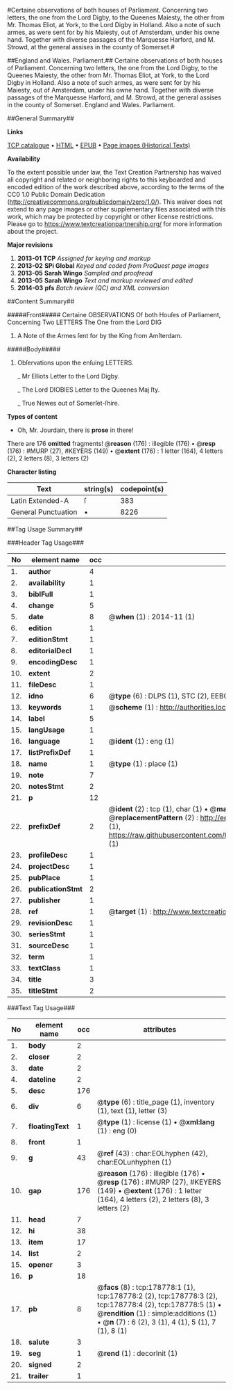 #Certaine observations of both houses of Parliament. Concerning two letters, the one from the Lord Digby, to the Queenes Maiesty, the other from Mr. Thomas Eliot, at York, to the Lord Digby in Holland. Also a note of such armes, as were sent for by his Maiesty, out of Amsterdam, under his owne hand. Together with diverse passages of the Marquesse Harford, and M. Strowd, at the general assises in the county of Somerset.#

##England and Wales. Parliament.##
Certaine observations of both houses of Parliament. Concerning two letters, the one from the Lord Digby, to the Queenes Maiesty, the other from Mr. Thomas Eliot, at York, to the Lord Digby in Holland. Also a note of such armes, as were sent for by his Maiesty, out of Amsterdam, under his owne hand. Together with diverse passages of the Marquesse Harford, and M. Strowd, at the general assises in the county of Somerset.
England and Wales. Parliament.

##General Summary##

**Links**

[TCP catalogue](http://www.ota.ox.ac.uk/tcp/)  • 
[HTML](http://tei.it.ox.ac.uk/tcp/Texts-HTML/free/B02/B02973.html)  • 
[EPUB](http://tei.it.ox.ac.uk/tcp/Texts-EPUB/free/B02/B02973.epub) • 
[Page images (Historical Texts)](https://historicaltexts.jisc.ac.uk/eebo-52529147e)

**Availability**

To the extent possible under law, the Text Creation Partnership has waived all copyright and related or neighboring rights to this keyboarded and encoded edition of the work described above, according to the terms of the CC0 1.0 Public Domain Dedication (http://creativecommons.org/publicdomain/zero/1.0/). This waiver does not extend to any page images or other supplementary files associated with this work, which may be protected by copyright or other license restrictions. Please go to https://www.textcreationpartnership.org/ for more information about the project.

**Major revisions**

1. __2013-01__ __TCP__ *Assigned for keying and markup*
1. __2013-02__ __SPi Global__ *Keyed and coded from ProQuest page images*
1. __2013-05__ __Sarah Wingo__ *Sampled and proofread*
1. __2013-05__ __Sarah Wingo__ *Text and markup reviewed and edited*
1. __2014-03__ __pfs__ *Batch review (QC) and XML conversion*

##Content Summary##

#####Front#####
Certaine OBSERVATIONS Of both Houſes of Parliament, Concerning Two LETTERS The One from the Lord DIG
1. A Note of the Armes ſent for by the King from Amſterdam.

#####Body#####

1. Obſervations upon the enſuing LETTERS.

    _ Mr Elliots Letter to the Lord Digby.

    _ The Lord DIOBIES Letter to the Queenes Maj ſty.

    _ True Newes out of Somerſet-ſhire.

**Types of content**

  * Oh, Mr. Jourdain, there is **prose** in there!

There are 176 **omitted** fragments! 
 @__reason__ (176) : illegible (176)  •  @__resp__ (176) : #MURP (27), #KEYERS (149)  •  @__extent__ (176) : 1 letter (164), 4 letters (2), 2 letters (8), 3 letters (2)

**Character listing**


|Text|string(s)|codepoint(s)|
|---|---|---|
|Latin Extended-A|ſ|383|
|General Punctuation|•|8226|

##Tag Usage Summary##

###Header Tag Usage###

|No|element name|occ|attributes|
|---|---|---|---|
|1.|__author__|4||
|2.|__availability__|1||
|3.|__biblFull__|1||
|4.|__change__|5||
|5.|__date__|8| @__when__ (1) : 2014-11 (1)|
|6.|__edition__|1||
|7.|__editionStmt__|1||
|8.|__editorialDecl__|1||
|9.|__encodingDesc__|1||
|10.|__extent__|2||
|11.|__fileDesc__|1||
|12.|__idno__|6| @__type__ (6) : DLPS (1), STC (2), EEBO-CITATION (1), OCLC (1), VID (1)|
|13.|__keywords__|1| @__scheme__ (1) : http://authorities.loc.gov/ (1)|
|14.|__label__|5||
|15.|__langUsage__|1||
|16.|__language__|1| @__ident__ (1) : eng (1)|
|17.|__listPrefixDef__|1||
|18.|__name__|1| @__type__ (1) : place (1)|
|19.|__note__|7||
|20.|__notesStmt__|2||
|21.|__p__|12||
|22.|__prefixDef__|2| @__ident__ (2) : tcp (1), char (1)  •  @__matchPattern__ (2) : ([0-9\-]+):([0-9IVX]+) (1), (.+) (1)  •  @__replacementPattern__ (2) : http://eebo.chadwyck.com/downloadtiff?vid=$1&page=$2 (1), https://raw.githubusercontent.com/textcreationpartnership/Texts/master/tcpchars.xml#$1 (1)|
|23.|__profileDesc__|1||
|24.|__projectDesc__|1||
|25.|__pubPlace__|1||
|26.|__publicationStmt__|2||
|27.|__publisher__|1||
|28.|__ref__|1| @__target__ (1) : http://www.textcreationpartnership.org/docs/. (1)|
|29.|__revisionDesc__|1||
|30.|__seriesStmt__|1||
|31.|__sourceDesc__|1||
|32.|__term__|1||
|33.|__textClass__|1||
|34.|__title__|3||
|35.|__titleStmt__|2||


###Text Tag Usage###

|No|element name|occ|attributes|
|---|---|---|---|
|1.|__body__|2||
|2.|__closer__|2||
|3.|__date__|2||
|4.|__dateline__|2||
|5.|__desc__|176||
|6.|__div__|6| @__type__ (6) : title_page (1), inventory (1), text (1), letter (3)|
|7.|__floatingText__|1| @__type__ (1) : license (1)  •  @__xml:lang__ (1) : eng (0)|
|8.|__front__|1||
|9.|__g__|43| @__ref__ (43) : char:EOLhyphen (42), char:EOLunhyphen (1)|
|10.|__gap__|176| @__reason__ (176) : illegible (176)  •  @__resp__ (176) : #MURP (27), #KEYERS (149)  •  @__extent__ (176) : 1 letter (164), 4 letters (2), 2 letters (8), 3 letters (2)|
|11.|__head__|7||
|12.|__hi__|38||
|13.|__item__|17||
|14.|__list__|2||
|15.|__opener__|3||
|16.|__p__|18||
|17.|__pb__|8| @__facs__ (8) : tcp:178778:1 (1), tcp:178778:2 (2), tcp:178778:3 (2), tcp:178778:4 (2), tcp:178778:5 (1)  •  @__rendition__ (1) : simple:additions (1)  •  @__n__ (7) : 6 (2), 3 (1), 4 (1), 5 (1), 7 (1), 8 (1)|
|18.|__salute__|3||
|19.|__seg__|1| @__rend__ (1) : decorInit (1)|
|20.|__signed__|2||
|21.|__trailer__|1||
